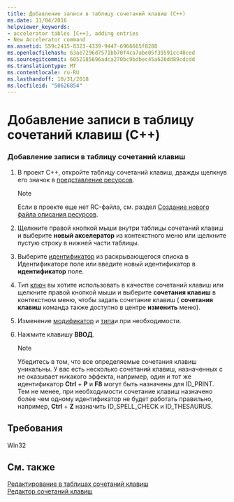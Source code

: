 ```yaml
---
title: Добавление записи в таблицу сочетаний клавиш (C++)
ms.date: 11/04/2016
helpviewer_keywords:
- accelerator tables [C++], adding entries
- New Accelerator command
ms.assetid: 559c2415-8323-4339-9447-6966665f8288
ms.openlocfilehash: 63ae7296d7571bb70f4ca7abe05f39591cc40ced
ms.sourcegitcommit: 6052185696adca270bc9bdbec45a626dd89cdcdd
ms.translationtype: MT
ms.contentlocale: ru-RU
ms.lasthandoff: 10/31/2018
ms.locfileid: "50626854"
---
```

# <a name="adding-an-entry-to-an-accelerator-table-c"></a>Добавление записи в таблицу сочетаний клавиш (C++)

### <a name="to-add-an-entry-to-an-accelerator-table"></a>Добавление записи в таблицу сочетаний клавиш

1. В проект C++, откройте таблицу сочетаний клавиш, дважды щелкнув его значок в [представление ресурсов](../windows/resource-view-window.md).

   > [!NOTE]
   > Если в проекте еще нет RC-файла, см. раздел [Создание нового файла описания ресурсов](../windows/how-to-create-a-resource-script-file.md).

2. Щелкните правой кнопкой мыши внутри таблицы сочетаний клавиш и выберите **новый акселератор** из контекстного меню или щелкните пустую строку в нижней части таблицы.

3. Выберите [идентификатор](id-property.md) из раскрывающегося списка в Идентификаторе поле или введите новый идентификатор в **идентификатор** поле.

4. Тип [ключ](../windows/accelerator-key-property.md) вы хотите использовать в качестве сочетаний клавиш или щелкните правой кнопкой мыши и выберите **сочетания клавиш** в контекстном меню, чтобы задать сочетание клавиш ( **сочетания клавиш** команда также доступно в центре **изменить** меню).

5. Изменение [модификатор](../windows/accelerator-modifier-property.md) и [типа](../windows/accelerator-type-property.md)и при необходимости.

6. Нажмите клавишу **ВВОД**.

   > [!NOTE]
   > Убедитесь в том, что все определяемые сочетания клавиш уникальны. У вас есть несколько сочетаний клавиш, назначенных с не оказывает никакого эффекта, например, один и тот же идентификатор **Ctrl** + **P** и **F8** могут быть назначены для ID_PRINT. Тем не менее, при необходимости сочетание клавиш назначено более чем одному идентификатор не будет работать правильно, например, **Ctrl** + **Z** назначить ID_SPELL_CHECK и ID_THESAURUS.

## <a name="requirements"></a>Требования

Win32

## <a name="see-also"></a>См. также

[Редактирование в таблицах сочетаний клавиш](../windows/editing-accelerator-tables.md)<br/>
[Редактор сочетаний клавиш](../windows/accelerator-editor.md)